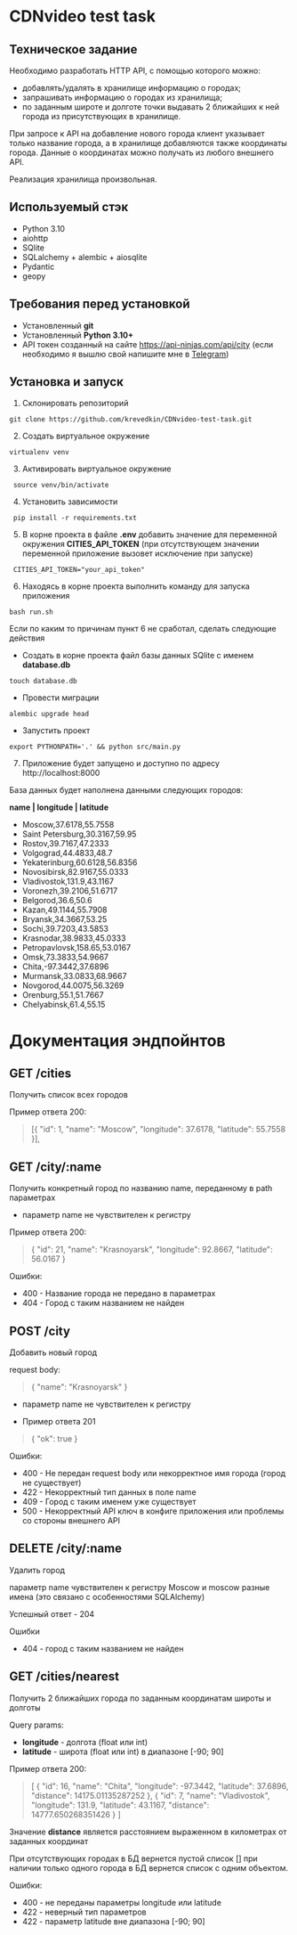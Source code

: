 

# CDNvideo test task

## Техническое задание

Необходимо разработать HTTP API, с помощью которого можно:

- добавлять/удалять в хранилище информацию о городах;
- запрашивать информацию о городах из хранилища;
- по заданным широте и долготе точки выдавать 2 ближайших к ней города из присутствующих в хранилище.

При запросе к API на добавление нового города клиент указывает только название города, а в хранилище добавляются также
координаты города. Данные о координатах можно получать из любого внешнего API.

Реализация хранилища произвольная.

## Используемый стэк
- Python 3.10
- aiohttp
- SQlite
- SQLalchemy + alembic + aiosqlite
- Pydantic 
- geopy
## Требования перед установкой

- Установленный **git**
- Установленный **Python 3.10+**
- API токен созданный на сайте https://api-ninjas.com/api/city (если необходимо я вышлю свой напишите мне в [Telegram](https://t.me/krvdkrvd))
## Установка и запуск

1. Склонировать репозиторий

```
git clone https://github.com/krevedkin/CDNvideo-test-task.git
```

2. Создать виртуальное окружение

```
virtualenv venv
```

3. Активировать виртуальное окружение

```
 source venv/bin/activate
```

4. Установить зависимости

```
 pip install -r requirements.txt
```

5. В корне проекта в файле **.env** добавить значение для переменной окружения **CITIES_API_TOKEN** (при отсутствующем значении
   переменной приложение вызовет исключение при запуске)

```
 CITIES_API_TOKEN="your_api_token"
```

6. Находясь в корне проекта выполнить команду для запуска приложения

```
bash run.sh
```

Если по каким то причинам пункт 6 не сработал, сделать следующие действия

- Создать в корне проекта файл базы данных SQlite с именем **database.db**

```
touch database.db
```

- Провести миграции

```
alembic upgrade head
```

- Запустить проект

```
export PYTHONPATH='.' && python src/main.py
```

7. Приложение будет запущено и доступно по адресу http://localhost:8000

 База данных будет наполнена данными следующих городов:
 
 **name | longitude | latitude**

- Moscow,37.6178,55.7558	
- Saint Petersburg,30.3167,59.95
- Rostov,39.7167,47.2333
- Volgograd,44.4833,48.7
- Yekaterinburg,60.6128,56.8356
- Novosibirsk,82.9167,55.0333
- Vladivostok,131.9,43.1167
- Voronezh,39.2106,51.6717
- Belgorod,36.6,50.6
- Kazan,49.1144,55.7908
- Bryansk,34.3667,53.25
- Sochi,39.7203,43.5853
- Krasnodar,38.9833,45.0333
- Petropavlovsk,158.65,53.0167
- Omsk,73.3833,54.9667
- Chita,-97.3442,37.6896
- Murmansk,33.0833,68.9667
- Novgorod,44.0075,56.3269
- Orenburg,55.1,51.7667
- Chelyabinsk,61.4,55.15

# Документация эндпойнтов

## GET /cities

Получить список всех городов

Пример ответа 200:
> [{
"id":  1,
"name":  "Moscow",
"longitude":  37.6178,
"latitude":  55.7558
> }],

## GET /city/:name

Получить конкретный город по названию name, переданному в path параметрах

- параметр name не чувствителен к регистру

Пример ответа 200:

> {
"id":  21,
"name":  "Krasnoyarsk",
"longitude":  92.8667,
"latitude":  56.0167
> }

Ошибки:
- 400 - Название города не передано в параметрах
- 404 - Город с таким названием не найден

## POST /city

Добавить новый город

request body:
> {
"name":  "Krasnoyarsk"
> }

- параметр name не чувствителен к регистру

- Пример ответа 201

> {
"ok":  true
> }

Ошибки:
- 400 - Не передан request body или некорректное имя города (город не существует)
- 422 - Некорректный тип данных в поле name
- 409 - Город с таким именем уже существует
- 500 - Некорректный API ключ в конфиге приложения или проблемы со стороны внешнего API

## DELETE /city/:name

Удалить город

параметр name чувствителен к регистру Moscow и moscow разные имена (это связано с особенностями SQLAlchemy)

Успешный ответ - 204

Ошибки
- 404 - город с таким названием не найден

## GET /cities/nearest

Получить 2 ближайших города по заданным координатам широты и долготы

Query params:
- **longitude** - долгота (float или int)
- **latitude** - широта (float или int) в диапазоне [-90; 90]

Пример ответа 200:
> [
{
"id":  16,
"name":  "Chita",
"longitude":  -97.3442,
"latitude":  37.6896,
"distance":  14175.01135287252
},
{
"id":  7,
"name":  "Vladivostok",
"longitude":  131.9,
"latitude":  43.1167,
"distance":  14777.650268351426
}
]

Значение **distance** является расстоянием выраженном в километрах от заданных координат

При отсутствующих городах в БД вернется пустой список [] при наличии только одного города в БД вернется список с одним
объектом.

Ошибки:
- 400 - не переданы параметры longitude или latitude
- 422 - неверный тип параметров
- 422 - параметр latitude вне диапазона [-90; 90]
